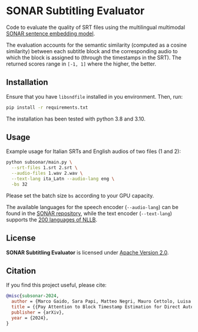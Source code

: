 # SONAR Subtitling Evaluator

Code to evaluate the quality of SRT files using the multilingual multimodal [SONAR sentence embedding model](https://github.com/facebookresearch/SONAR).

The evaluation accounts for the semantic similarity (computed as a cosine similarity)
between each subtitle block and the corresponding audio to which the block is assigned to
(through the timestamps in the SRT). The returned scores range in `[-1, 1]`
where the higher, the better.


## Installation

Ensure that you have `libsndfile` installed in you environment.
Then, run:

```bash
pip install -r requirements.txt
```

The installation has been tested with python 3.8 and 3.10.

## Usage

Example usage for Italian SRTs and English audios of two files (1 and 2):

```bash
python subsonar/main.py \
  --srt-files 1.srt 2.srt \
  --audio-files 1.wav 2.wav \
  --text-lang ita_Latn --audio-lang eng \
  -bs 32
```

Please set the batch size `bs` according to your GPU capacity.

The available languages for the speech encoder (`--audio-lang`) can be found in the
[SONAR repository](https://github.com/facebookresearch/SONAR/blob/main/README.md#supported-languages-and-download-links),
while the text encoder (`--text-lang`) supports the
[200 languages of NLLB](https://github.com/facebookresearch/fairseq/blob/nllb/examples/nllb/modeling/scripts/flores200/langs.txt).

## License

**SONAR Subtitling Evaluator** is licensed under [Apache Version 2.0](LICENSE). 

## Citation

If you find this project useful, please cite:

```bibtex
@misc{subsonar-2024,
  author = {Marco Gaido, Sara Papi, Matteo Negri, Mauro Cettolo, Luisa Bentivogli},
  title = {{Pay Attention to Block Timestamp Estimation for Direct Automatic Subtitling}},
  publisher = {arXiv},
  year = {2024},
}
```
